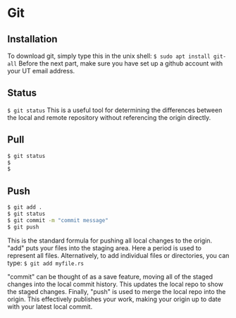 # Git

## Installation

To download git, simply type this in the unix shell:
`$ sudo apt install git-all`
Before the next part, make sure you have set up a github account with your UT email address.

## Status
`$ git status`
This is a useful tool for determining the differences between the local and remote repository without referencing the origin directly.

## Pull
```bash
$ git status
$
$
```

## Push
```bash
$ git add .
$ git status
$ git commit -m "commit message"
$ git push
```
This is the standard formula for pushing all local changes to the origin. "add" puts your files into the staging area. Here a period is used to represent all files. Alternatively, to add individual files or directories, you can type:
`$ git add myfile.rs`

"commit" can be thought of as a save feature, moving all of the staged changes into the local commit history. This updates the local repo to show the staged changes. Finally, "push" is used to merge the local repo into the origin. This effectively publishes your work, making your origin up to date with your latest local commit.
